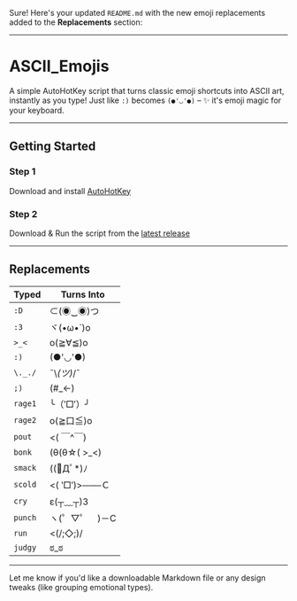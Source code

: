 Sure! Here's your updated `README.md` with the new emoji replacements added to the **Replacements** section:

---

# ASCII\_Emojis

A simple AutoHotKey script that turns classic emoji shortcuts into ASCII art, instantly as you type!
Just like `:)` becomes `(●'◡'●)` – ✨ it's emoji magic for your keyboard.

---

## Getting Started

### Step 1

Download and install [AutoHotKey](https://www.autohotkey.com/)

### Step 2

Download & Run the script from the [latest release](https://github.com/schatzsuche/ASCII_Emojis/releases/tag/ASCII_Emojis)

---

## Replacements

| Typed       | Turns Into   |
| ----------- | ------------ |
| `:D`        | ⊂(◉‿◉)つ      |
| `:3`        | ヾ(•ω•\`)o    |
| `>_<`       | o(≧∀≦)o      |
| `:)`        | (●'◡'●)      |
| `\._./`     | ¯\\*(ツ)*/¯   |
| `;)`        | (#\_<-)      |
| `rage1` | ╰（‵□′）╯      |
| `rage2` | o(≧口≦)o      |
| `pout`  | <( ￣^￣)      |
| `bonk`  | (θ(θ☆( >\_<) |
| `smack` | ((ﾟДﾟ\*)ﾉ    |
| `scold` | <( ‵□′)>───Ｃ |
| `cry`   | ε(┬﹏┬)3      |
| `punch` | ヽ(゜▽゜　)－C    |
| `run`   | <(/;◇;)/     |
| `judgy` | ಠ\_ಠ         |

---

Let me know if you'd like a downloadable Markdown file or any design tweaks (like grouping emotional types).
